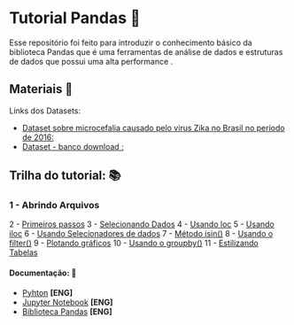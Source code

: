 # Tutorial Pandas :page_facing_up:

Esse repositório foi feito para introduzir o conhecimento básico da biblioteca Pandas que é uma ferramentas de análise de dados e estruturas de dados que possui uma alta performance .

## Materiais :open_file_folder:

Links dos Datasets:
* [Dataset sobre microcefalia causado pelo virus Zika no Brasil no período de 2016:](https://raw.githubusercontent.com/BuzzFeedNews/zika-data/master/data/parsed/brazil/brazil-microcephaly-2016-01-23-table-1.csv)
* [Dataset - banco download :](https://archive.ics.uci.edu/ml/datasets/Bank+Marketing)  


## Trilha do tutorial: :books:

### <p> 1 - Abrindo Arquivos </p>
2 - [Primeiros passos](https://github.com/dressalsl/tutorialPandas/blob/master/1-%20abrirCsv.ipynb) 
3 - [Selecionando Dados](https://github.com/dressalsl/tutorialPandas/blob/master/2-%20SelecionandoDadosDataFrame.ipynb)
4 - [Usando loc](https://github.com/dressalsl/tutorialPandas/blob/master/3-%20usandoLocParaSelecionarDados.ipynb)
5 - [Usando iloc](https://github.com/dressalsl/tutorialPandas/blob/master/4-%20usandoIlocParaSelecionarDados.ipynb)
6 - [Usando Selecionadores de dados](https://github.com/dressalsl/tutorialPandas/blob/master/5-%20usandoSelecionadores.ipynb)
7 - [Método isin()](https://github.com/dressalsl/tutorialPandas/blob/master/6-%20metodoIsin.ipynb)
8 - [Usando o filter()](https://github.com/dressalsl/tutorialPandas/blob/master/7-%20usandoFilter.ipynb)
9 - [Plotando gráficos](https://github.com/dressalsl/tutorialPandas/blob/master/8-%20plotandoGrafico.ipynb)
10 - [Usando o groupby()](https://github.com/dressalsl/tutorialPandas/blob/master/9-%20metodoGroupby.ipynb)
11 - [Estilizando Tabelas](https://github.com/dressalsl/tutorialPandas/blob/master/10-%20estilizandoTabelas.ipynb)


#### Documentação: :scroll:
* [Pyhton](https://docs.python.org/3/)  **[ENG]**
* [Jupyter Notebook](https://jupyter.org/documentation)  **[ENG]**
* [Biblioteca Pandas](https://pandas.pydata.org/pandas-docs/stable/)  **[ENG]**

